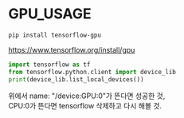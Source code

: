 # GPU_USAGE

```
pip install tensorflow-gpu
```

<https://www.tensorflow.org/install/gpu>

```python
import tensorflow as tf
from tensorflow.python.client import device_lib
print(device_lib.list_local_devices())
```

위에서 name: "/device:GPU:0"가 뜬다면 성공한 것,   
CPU:0가 뜬다면 tensorflow 삭제하고 다시 해볼 것.   
